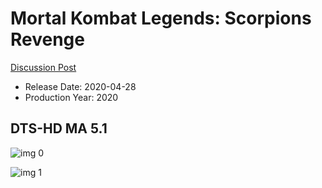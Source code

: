 # Mortal Kombat Legends: Scorpions Revenge

[Discussion Post](https://www.avsforum.com/threads/bass-eq-for-filtered-movies.2995212/post-59510466)

* Release Date: 2020-04-28
* Production Year: 2020

## DTS-HD MA 5.1

![img 0](https://i.imgur.com/1D73S5p.jpg)

![img 1](https://i.imgur.com/8pYQpJH.png)

